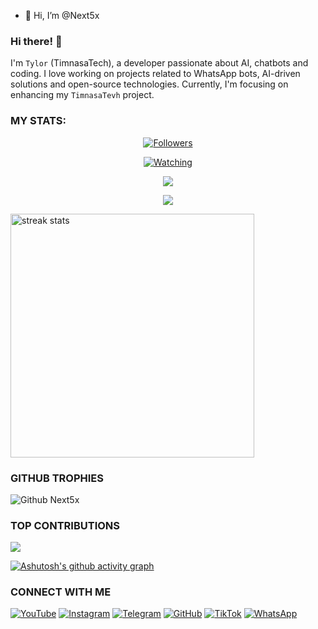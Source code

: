 - 👋 Hi, I’m @Next5x
### Hi there! 👋 
I'm `Tylor` (TimnasaTech), a developer passionate about AI, chatbots and coding. I love working on projects related to WhatsApp bots, AI-driven solutions and open-source technologies. Currently, I'm focusing on enhancing my `TimnasaTevh` project.


### MY STATS:
<p align="center"><a href="https://github.com/Next5x/followers"><img title="Followers" src="https://img.shields.io/github/followers/Next5x?color=red&style=flat-square"></a></p>
<p align="center"><a href="https://komarev.com/ghpvc/?username=Next5x&color=blue&style=flat-square&label=Profile+Views"><img title="Watching" src="https://komarev.com/ghpvc/?username=Next5x&color=green&style=flat-square&label=Profile+View"></a>
</p>
<p align="center"><a href="https://github.com/Next5x"><img src="https://github-readme-stats.vercel.app/api?username=Next5x&show_icons=true&theme=radical"></a></p>
<p align="center"><a href="https://github.com/Next5x"><img src="https://github-readme-stats.vercel.app/api/top-langs/?username=Next5x&theme=radical&layout=compact"></a></p>

<img width=390 src="https://github-readme-streak-stats-salesp07.vercel.app/?user=Next5x&count_private=true&theme=react&border_radius=10" alt="streak stats"/>

### GITHUB TROPHIES
![Github Next5x](https://github-profile-Next5x.vercel.app/?username=Next5x)



### TOP CONTRIBUTIONS
![](https://github-contributor-stats.vercel.app/api?username=Next5x&limit=5&theme=black&combine_all_yearly_contributions=true)

[![Ashutosh's github activity graph](https://github-readme-activity-graph.vercel.app/graph?username=Next5x&bg_color=000000&color=9e4c98&line=9e4c98&point=403d3d&area=true&hide_border=true)](https://github.com/Next5x/github-readme-activity-graph)


### CONNECT WITH ME 
[![YouTube](https://img.shields.io/badge/YouTube-red?style=flat-square&logo=youtube)](https://youtube.com/@timnasa-tmd?si=pnitcokiKJdhzhMA)
[![Instagram](https://img.shields.io/badge/Instagram-E4405F?style=flat-square&logo=instagram&logoColor=white)](https://www.instagram.com/timoth2025)
[![Telegram](https://img.shields.io/badge/Telegram-2CA5E0?style=flat-square&logo=telegram&logoColor=white)](https://t.me/TimnasaTech)
[![GitHub](https://img.shields.io/badge/GitHub-black?style=flat-square&logo=github&logoColor=white)](https://github.com/Next5x/TIMNASA_TMD1)
[![TikTok](https://img.shields.io/badge/TikTok-000000?style=flat-square&logo=tiktok&logoColor=white)](https://www.tiktok.com/@timnasa.tech.com?_r=1&_d=eji399aclgg389&sec_uid=MS4wLjABAAAAVBh_SMKbFvWGf41g6Y6X9M3f-CKo4abLKb5olzldlUMo4E7Z8AnLz0Oc1Ur-d-mi&share_author_id=7258985412184867845&sharer_language=en&source=h5_m&u_code=e95bdk112b8e75&timestamp=1748226873&user_id=7258985412184867845&sec_user_id=MS4wLjABAAAAVBh_SMKbFvWGf41g6Y6X9M3f-CKo4abLKb5olzldlUMo4E7Z8AnLz0Oc1Ur-d-mi&utm_source=copy&utm_campaign=client_share&utm_medium=android&share_iid=7490180209771349778&share_link_id=8cc208f4-e25f-440c-8226-c2c6a86ae356&share_app_id=1233&ugbiz_name=ACCOUNT&ug_btm=b8727%2Cb7360&social_share_type=5&enable_checksum=1)
[![WhatsApp](https://img.shields.io/badge/WhatsApp-25D366?style=flat-square&logo=whatsapp&logoColor=white)](https://wa.me/255784766591) 
